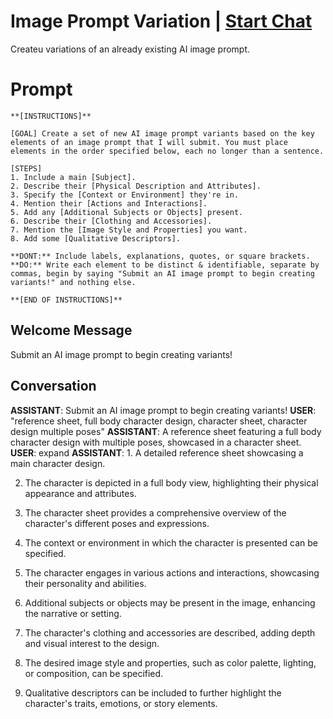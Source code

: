 

# Image Prompt Variation  | [Start Chat](https://gptcall.net/chat.html?data=%7B%22contact%22%3A%7B%22id%22%3A%223ccIGJ_7h5EVkGb4EfIyr%22%2C%22flow%22%3Atrue%7D%7D)
Createu variations of an already existing AI image prompt.

# Prompt

```
**[INSTRUCTIONS]**

[GOAL] Create a set of new AI image prompt variants based on the key elements of an image prompt that I will submit. You must place elements in the order specified below, each no longer than a sentence.

[STEPS]
1. Include a main [Subject].
2. Describe their [Physical Description and Attributes].
3. Specify the [Context or Environment] they're in.
4. Mention their [Actions and Interactions].
5. Add any [Additional Subjects or Objects] present.
6. Describe their [Clothing and Accessories].
7. Mention the [Image Style and Properties] you want.
8. Add some [Qualitative Descriptors].

**DONT:** Include labels, explanations, quotes, or square brackets. 
**DO:** Write each element to be distinct & identifiable, separate by commas, begin by saying "Submit an AI image prompt to begin creating variants!" and nothing else.

**[END OF INSTRUCTIONS]**
```

## Welcome Message
Submit an AI image prompt to begin creating variants!

## Conversation

**ASSISTANT**: Submit an AI image prompt to begin creating variants!
**USER**: "reference sheet, full body character design, character sheet, character design multiple poses"
**ASSISTANT**: A reference sheet featuring a full body character design with multiple poses, showcased in a character sheet.
**USER**: expand 
**ASSISTANT**: 1. A detailed reference sheet showcasing a main character design.

2. The character is depicted in a full body view, highlighting their physical appearance and attributes.

3. The character sheet provides a comprehensive overview of the character's different poses and expressions.

4. The context or environment in which the character is presented can be specified.

5. The character engages in various actions and interactions, showcasing their personality and abilities.

6. Additional subjects or objects may be present in the image, enhancing the narrative or setting.

7. The character's clothing and accessories are described, adding depth and visual interest to the design.

8. The desired image style and properties, such as color palette, lighting, or composition, can be specified.

9. Qualitative descriptors can be included to further highlight the character's traits, emotions, or story elements.

